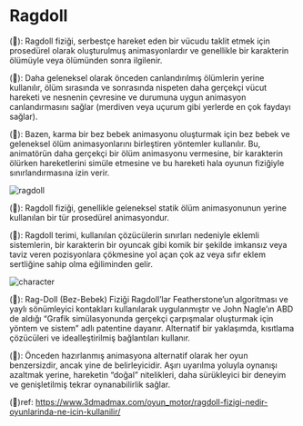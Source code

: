 # Ragdoll


(&#x1F535;): Ragdoll fiziği, serbestçe hareket eden bir vücudu taklit etmek için prosedürel olarak oluşturulmuş animasyonlardır ve genellikle bir karakterin ölümüyle veya ölümünden sonra ilgilenir.

(&#x1F537;): Daha geleneksel olarak önceden canlandırılmış ölümlerin yerine kullanılır, ölüm sırasında ve sonrasında nispeten daha gerçekçi vücut hareketi ve nesnenin çevresine ve durumuna uygun animasyon canlandırmasını sağlar (merdiven veya uçurum gibi yerlerde en çok faydayı sağlar).

(&#x1F537;): Bazen, karma bir bez bebek animasyonu oluşturmak için bez bebek ve geleneksel ölüm animasyonlarını birleştiren yöntemler kullanılır. Bu, animatörün daha gerçekçi bir ölüm animasyonu vermesine, bir karakterin ölürken hareketlerini simüle etmesine ve bu hareketi hala oyunun fiziğiyle sınırlandırmasına izin verir.

![ragdoll](https://user-images.githubusercontent.com/56971277/195294734-161dc6f3-3fe9-4941-a71d-7168a20dba11.png)


(&#x1F537;): Ragdoll fiziği, genellikle geleneksel statik ölüm animasyonunun yerine kullanılan bir tür prosedürel animasyondur.

(&#x1F537;): Ragdoll terimi, kullanılan çözücülerin sınırları nedeniyle eklemli sistemlerin, bir karakterin bir oyuncak gibi komik bir şekilde imkansız veya taviz veren pozisyonlara çökmesine yol açan çok az veya sıfır eklem sertliğine sahip olma eğiliminden gelir.

![character](https://user-images.githubusercontent.com/56971277/195294810-85879c74-a909-40bf-b878-9c0e6124325c.png)

(&#x1F538;): Rag-Doll (Bez-Bebek) Fiziği
Ragdoll’lar Featherstone’un algoritması ve yaylı sönümleyici kontakları kullanılarak uygulanmıştır ve John Nagle’ın ABD de aldığı “Grafik simülasyonunda gerçekçi çarpışmalar oluşturmak için yöntem ve sistem” adlı patentine dayanır.
Alternatif bir yaklaşımda, kısıtlama çözücüleri ve idealleştirilmiş bağlantıları kullanır.

(&#x1F538;): Önceden hazırlanmış animasyona alternatif olarak her oyun benzersizdir, ancak yine de belirleyicidir. Aşırı uyarılma yoluyla oynanışı azaltmak yerine, hareketin “doğal” nitelikleri, daha sürükleyici bir deneyim ve genişletilmiş tekrar oynanabilirlik sağlar.

(&#x1F4D8;)ref: https://www.3dmadmax.com/oyun_motor/ragdoll-fizigi-nedir-oyunlarinda-ne-icin-kullanilir/
